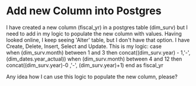 
# Add new Column into Postgres

I have created a new column (fiscal_yr) in a postgres table (dim_surv) but I need to add in my logic to populate the new column with values. Having looked online, I keep seeing 'Alter' table, but I don't have that option. I have Create, Delete, Insert, Select and Update.
This is my logic:
case   
when (dim_surv.month) between 1  and 3  then concat((dim_surv.year) - 1,'-', (dim_dates.year_actual))
when (dim_surv.month) between 4  and 12  then concat((dim_surv.year)-0 ,'-', (dim_surv.year)+1)
end as fiscal_yr

Any idea how I can use this logic to populate the new column, please?

        